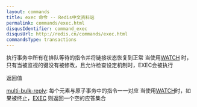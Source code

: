```yaml
---
layout: commands
title: exec 命令 -- Redis中文资料站
permalink: commands/exec.html
disqusIdentifier: command_exec
disqusUrl: http://redis.cn/commands/exec.html
commandsType: transactions
---
```


执行事务中所有在排队等待的指令并将链接状态恢复到正常
当使用[WATCH](/commands/watch.html) 时，只有当被监视的键没有被修改，且允许检查设定机制时，EXEC会被执行

返回值

[multi-bulk-reply](/topics/protocol.html#multi-bulk-reply): 每个元素与原子事务中的指令一一对应
当使用[WATCH](/commands/watch.html)时，如果被终止，[EXEC](/commands/exec.html) 则返回一个空的应答集合